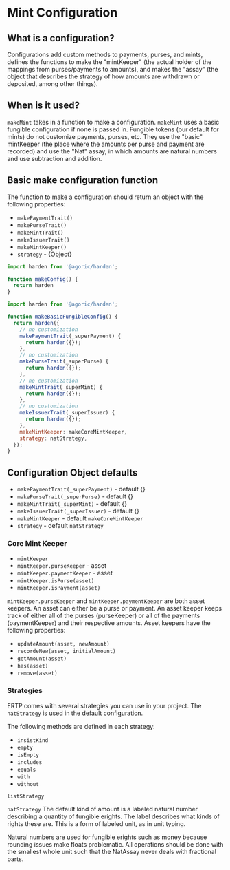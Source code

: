 # Mint Configuration

## What is a configuration?

Configurations add custom methods to payments, purses, and mints, defines the functions to make the "mintKeeper" (the actual holder of the mappings from purses/payments to amounts), and makes the "assay" (the object that describes the strategy of how amounts are withdrawn or deposited, among other things).

## When is it used?

`makeMint` takes in a function to make a configuration. `makeMint` uses a basic fungible configuration if none is passed in. Fungible tokens (our default for mints) do not customize payments, purses, etc. They use the "basic" mintKeeper (the place where the amounts per purse and payment are recorded) and use the "Nat" assay, in which amounts are natural numbers and use subtraction and addition.

## Basic make configuration function

The function to make a configuration should return an object with the following properties:

- `makePaymentTrait()`
- `makePurseTrait()`
- `makeMintTrait()`
- `makeIssuerTrait()`
- `makeMintKeeper()`
- `strategy` - {Object}

```js
import harden from '@agoric/harden';

function makeConfig() {
  return harden
}

```

```js
import harden from '@agoric/harden';

function makeBasicFungibleConfig() {
  return harden({
    // no customization
    makePaymentTrait(_superPayment) {
      return harden({});
    },
    // no customization
    makePurseTrait(_superPurse) {
      return harden({});
    },
    // no customization
    makeMintTrait(_superMint) {
      return harden({});
    },
    // no customization
    makeIssuerTrait(_superIssuer) {
      return harden({});
    },
    makeMintKeeper: makeCoreMintKeeper,
    strategy: natStrategy,
  });
}
```

## Configuration Object defaults

- `makePaymentTrait(_superPayment)` - default {}
- `makePurseTrait(_superPurse)` - default {}
- `makeMintTrait(_superMint)` - default {}
- `makeIssuerTrait(_superIssuer)` - default {}
- `makeMintKeeper` - default `makeCoreMintKeeper`
- `strategy` - default `natStrategy`

### Core Mint Keeper

- `mintKeeper`
- `mintKeeper.purseKeeper` - asset
- `mintKeeper.paymentKeeper` - asset
- `mintKeeper.isPurse(asset)`
- `mintKeeper.isPayment(asset)`

`mintKeeper.purseKeeper` and `mintKeeper.paymentKeeper` are both asset keepers. An asset can either be a purse or payment. An asset keeper keeps track of either all of the purses (purseKeeper) or all of the payments (paymentKeeper) and their respective amounts. Asset keepers have the following properties:
- `updateAmount(asset, newAmount)`
- `recordeNew(asset, initialAmount)`
- `getAmount(asset)`
- `has(asset)`
- `remove(asset)`

### Strategies

ERTP comes with several strategies you can use in your project. The `natStrategy` is used in the default configuration.

The following methods are defined in each strategy:
- `insistKind`
- `empty`
- `isEmpty`
- `includes`
- `equals`
- `with`
- `without`


`listStrategy`

`natStrategy`
The default kind of amount is a labeled natural number describing a quantity of fungible erights. The label describes what kinds of rights these are. This is a form of labeled unit, as in unit typing.

Natural numbers are used for fungible erights such as money because rounding issues make floats problematic. All operations should be done with the smallest whole unit such that the NatAssay never deals with fractional parts.
